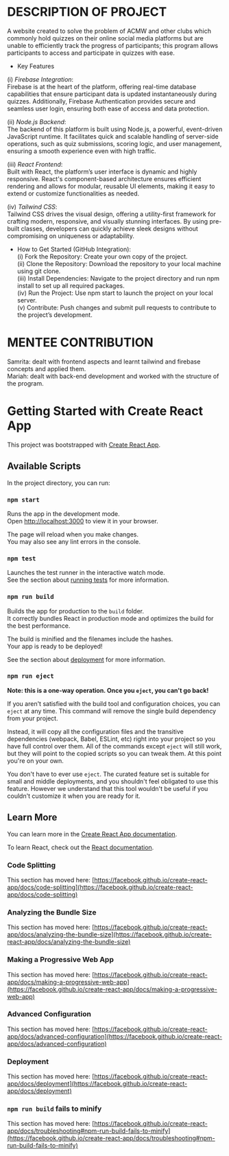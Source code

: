 
# DESCRIPTION OF PROJECT
A website created to solve the problem of ACMW and other clubs which commonly hold quizzes on their online social media platforms but are unable to efficiently track the progress of participants; this program allows participants to access and participate in quizzes with ease.

- Key Features <br>

(i) *Firebase Integration*:  
   Firebase is at the heart of the platform, offering real-time database capabilities that ensure participant data is updated instantaneously during quizzes. Additionally, Firebase Authentication provides secure and seamless user login, ensuring both ease of access and data protection.

(ii) *Node.js Backend*:  
   The backend of this platform is built using Node.js, a powerful, event-driven JavaScript runtime. It facilitates quick and scalable handling of server-side operations, such as quiz submissions, scoring logic, and user management, ensuring a smooth experience even with high traffic.

(iii) *React Frontend*:  
   Built with React, the platform’s user interface is dynamic and highly responsive. React's component-based architecture ensures efficient rendering and allows for modular, reusable UI elements, making it easy to extend or customize functionalities as needed.

(iv) *Tailwind CSS*:  
   Tailwind CSS drives the visual design, offering a utility-first framework for crafting modern, responsive, and visually stunning interfaces. By using pre-built classes, developers can quickly achieve sleek designs without compromising on uniqueness or adaptability.

- How to Get Started (GitHub Integration): <br>
(i) Fork the Repository: Create your own copy of the project. <br>
(ii) Clone the Repository: Download the repository to your local machine using git clone. <br>
(iii) Install Dependencies: Navigate to the project directory and run npm install to set up all required packages. <br>
(iv) Run the Project: Use npm start to launch the project on your local server. <br>
(v) Contribute: Push changes and submit pull requests to contribute to the project’s development. <br>

# MENTEE CONTRIBUTION
Samrita: dealt with frontend aspects and learnt tailwind and firebase concepts and applied them. <br>
Mariah: dealt with back-end development and worked with the structure of the program.

# Getting Started with Create React App

This project was bootstrapped with [Create React App](https://github.com/facebook/create-react-app).

## Available Scripts

In the project directory, you can run:

### `npm start`

Runs the app in the development mode.\
Open [http://localhost:3000](http://localhost:3000) to view it in your browser.

The page will reload when you make changes.\
You may also see any lint errors in the console.

### `npm test`

Launches the test runner in the interactive watch mode.\
See the section about [running tests](https://facebook.github.io/create-react-app/docs/running-tests) for more information.

### `npm run build`

Builds the app for production to the `build` folder.\
It correctly bundles React in production mode and optimizes the build for the best performance.

The build is minified and the filenames include the hashes.\
Your app is ready to be deployed!

See the section about [deployment](https://facebook.github.io/create-react-app/docs/deployment) for more information.

### `npm run eject`

**Note: this is a one-way operation. Once you `eject`, you can't go back!**

If you aren't satisfied with the build tool and configuration choices, you can `eject` at any time. This command will remove the single build dependency from your project.

Instead, it will copy all the configuration files and the transitive dependencies (webpack, Babel, ESLint, etc) right into your project so you have full control over them. All of the commands except `eject` will still work, but they will point to the copied scripts so you can tweak them. At this point you're on your own.

You don't have to ever use `eject`. The curated feature set is suitable for small and middle deployments, and you shouldn't feel obligated to use this feature. However we understand that this tool wouldn't be useful if you couldn't customize it when you are ready for it.

## Learn More

You can learn more in the [Create React App documentation](https://facebook.github.io/create-react-app/docs/getting-started).

To learn React, check out the [React documentation](https://reactjs.org/).

### Code Splitting

This section has moved here: [https://facebook.github.io/create-react-app/docs/code-splitting](https://facebook.github.io/create-react-app/docs/code-splitting)

### Analyzing the Bundle Size

This section has moved here: [https://facebook.github.io/create-react-app/docs/analyzing-the-bundle-size](https://facebook.github.io/create-react-app/docs/analyzing-the-bundle-size)

### Making a Progressive Web App

This section has moved here: [https://facebook.github.io/create-react-app/docs/making-a-progressive-web-app](https://facebook.github.io/create-react-app/docs/making-a-progressive-web-app)

### Advanced Configuration

This section has moved here: [https://facebook.github.io/create-react-app/docs/advanced-configuration](https://facebook.github.io/create-react-app/docs/advanced-configuration)

### Deployment

This section has moved here: [https://facebook.github.io/create-react-app/docs/deployment](https://facebook.github.io/create-react-app/docs/deployment)

### `npm run build` fails to minify

This section has moved here: [https://facebook.github.io/create-react-app/docs/troubleshooting#npm-run-build-fails-to-minify](https://facebook.github.io/create-react-app/docs/troubleshooting#npm-run-build-fails-to-minify)
